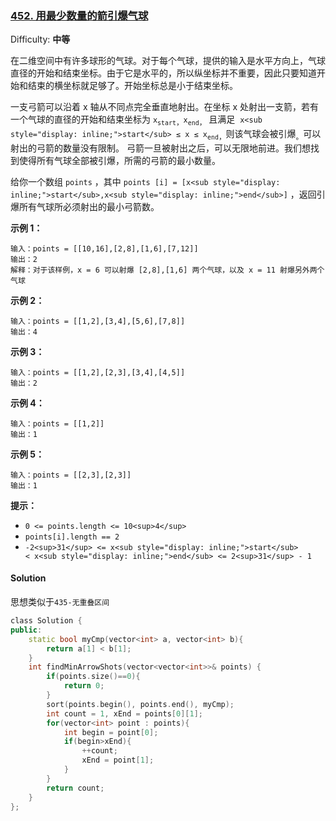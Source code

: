 ### [452\. 用最少数量的箭引爆气球](https://leetcode-cn.com/problems/minimum-number-of-arrows-to-burst-balloons/)

Difficulty: **中等**


在二维空间中有许多球形的气球。对于每个气球，提供的输入是水平方向上，气球直径的开始和结束坐标。由于它是水平的，所以纵坐标并不重要，因此只要知道开始和结束的横坐标就足够了。开始坐标总是小于结束坐标。

一支弓箭可以沿着 x 轴从不同点完全垂直地射出。在坐标 x 处射出一支箭，若有一个气球的直径的开始和结束坐标为 `x`<sub style="display: inline;">`start`，</sub>`x`<sub style="display: inline;">`end`，</sub> 且满足  `x<sub style="display: inline;">start</sub> ≤ x ≤ x`<sub style="display: inline;">`end`，</sub>则该气球会被引爆<sub style="display: inline;">。</sub>可以射出的弓箭的数量没有限制。 弓箭一旦被射出之后，可以无限地前进。我们想找到使得所有气球全部被引爆，所需的弓箭的最小数量。

给你一个数组 `points` ，其中 `points [i] = [x<sub style="display: inline;">start</sub>,x<sub style="display: inline;">end</sub>]` ，返回引爆所有气球所必须射出的最小弓箭数。

**示例 1：**

```
输入：points = [[10,16],[2,8],[1,6],[7,12]]
输出：2
解释：对于该样例，x = 6 可以射爆 [2,8],[1,6] 两个气球，以及 x = 11 射爆另外两个气球
```

**示例 2：**

```
输入：points = [[1,2],[3,4],[5,6],[7,8]]
输出：4
```

**示例 3：**

```
输入：points = [[1,2],[2,3],[3,4],[4,5]]
输出：2
```

**示例 4：**

```
输入：points = [[1,2]]
输出：1
```

**示例 5：**

```
输入：points = [[2,3],[2,3]]
输出：1
```

**提示：**

*   `0 <= points.length <= 10<sup>4</sup>`
*   `points[i].length == 2`
*   `-2<sup>31</sup> <= x<sub style="display: inline;">start</sub> < x<sub style="display: inline;">end</sub> <= 2<sup>31</sup> - 1`


#### Solution

思想类似于`435-无重叠区间`

```cpp
​class Solution {
public:
    static bool myCmp(vector<int> a, vector<int> b){
        return a[1] < b[1];
    }
    int findMinArrowShots(vector<vector<int>>& points) {
        if(points.size()==0){
            return 0;
        }
        sort(points.begin(), points.end(), myCmp);
        int count = 1, xEnd = points[0][1];
        for(vector<int> point : points){
            int begin = point[0];
            if(begin>xEnd){
                ++count;
                xEnd = point[1];
            }
        }
        return count;
    }
};
```